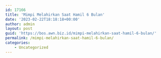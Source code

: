 ```yaml
---
id: 17166
title: 'Mimpi Melahirkan Saat Hamil 6 Bulan'
date: '2023-02-22T18:18:18+00:00'
author: admin
layout: post
guid: 'https://bos.awn.biz.id/mimpi-melahirkan-saat-hamil-6-bulan/'
permalink: /mimpi-melahirkan-saat-hamil-6-bulan/
categories:
    - Uncategorized
---
```


